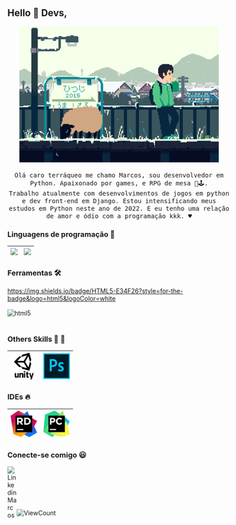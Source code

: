 
## Hello :wave: Devs, 

<p align="center">
  <img src="https://raw.githubusercontent.com/DSVILLA/DSVILLA/main/img/887ee110713134ef2a35ee2a85b8bc4a.gif" width=450>
  <br><br>
  <samp>Olá caro terráqueo me chamo Marcos, sou desenvolvedor em Python. Apaixonado por games, e RPG de mesa 👻🕹️. <br>Trabalho atualmente com desenvolvimentos de jogos em python e dev front-end em Django. Estou intensificando meus estudos em Python neste ano de 2022. E eu tenho uma relação de amor e ódio com a programação kkk. ♥️

  </samp>
</p>

### Linguagens de programação  :rocket:
|<img src="https://raw.githack.com/DSVILLA/DSVILLA/main/img/python.png" width=60> | <img src="https://raw.githack.com/DSVILLA/DSVILLA/main/img/r.png" width=60> |
|:---:|:---:|


### Ferramentas :hammer_and_wrench:

https://img.shields.io/badge/HTML5-E34F26?style=for-the-badge&logo=html5&logoColor=white

<div style="display: inline_block">
  <img align="center" alt="html5" src="https://img.shields.io/badge/HTML5-E34F26?style=for-the-badge&logo=html5&logoColor=white" />
  <img align="center" alt="" src="" />
  <img align="center" alt="" src="" />
  <img align="center" alt="" src="" />
</div><br/>

### Others Skills :dart: :diving_mask:
| <img src="https://raw.githubusercontent.com/DSVILLA/DSVILLA/main/img/unity-icon-1.jpg" width=60> | <img src="https://raw.githubusercontent.com/DSVILLA/DSVILLA/main/img/615px-Photoshop_CC_icon.png" width=60> |
|:---:|:---:|

### IDEs :fire:
|<img src="https://raw.githubusercontent.com/DSVILLA/DSVILLA/main/img/rider_logo_300x300.png" width=60> | <img src="https://raw.githubusercontent.com/DSVILLA/DSVILLA/main/img/Logo.svg.png" width=60> |
|:---:|:---:|

### Conecte-se comigo :smiley:
<!-- <a href="https://facebook.com/marcosmasiri">
  <img align="left" alt="Marcos Facebook" width="21px" src="https://raw.githubusercontent.com/FortAwesome/Font-Awesome/master/svgs/brands/facebook.svg" />
</a>
<a href="https://instagram.com/marcosmasiri">
  <img align="left" alt="Instagram Marcos" width="21px" src="https://raw.githubusercontent.com/FortAwesome/Font-Awesome/master/svgs/brands/instagram-square.svg" />
</a> -->
<a href="https://www.linkedin.com/in/marcossousa93/">
  <img align="left" alt="Linkedin Marcos" width="21px" src="https://raw.githubusercontent.com/FortAwesome/Font-Awesome/master/svgs/brands/linkedin.svg" />
</a>
<!-- <a href="https://dev.to/dsvilla">
  <img align="left" alt="DEV Marcos" width="21px" src="https://raw.githubusercontent.com/FortAwesome/Font-Awesome/master/svgs/brands/dev.svg" />
</a> -->
<a href="">
  <img align="left" alt="" width="21px" src="" />
</a><br/><br/>
<p align="center">
</p>
<br/><br/>


 
<!--  ![visitors](https://visitor-badge.glitch.me/badge?page_id=DSVILLA//DSVILLA) -->

![ViewCount](https://views.whatilearened.today/views/github/DSVILLA/views.svg)
